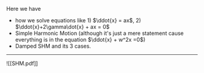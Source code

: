 Here we have
- how we solve equations like 1) $\ddot{x} = ax$, 2) $\ddot{x}+2\gamma\dot{x} + ax = 0$
- Simple Harmonic Motion (although it's just a mere statement cause everything is in the equation $\ddot{x} + w^2x =0$)
- Damped SHM and its 3 cases.
---
![[SHM.pdf]]
